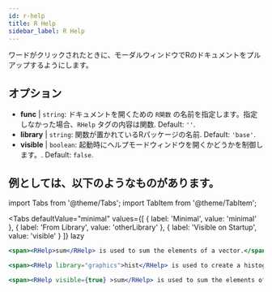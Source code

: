 ```yaml
---
id: r-help
title: R Help
sidebar_label: R Help
---
```


ワードがクリックされたときに、モーダルウィンドウでRのドキュメントをプルアップするようにします。

## オプション

* __func__ | `string`: ドキュメントを開くための `R関数` の名前を指定します。指定しなかった場合、`RHelp` タグの内容は関数. Default: `''`.
* __library__ | `string`: 関数が置かれているRパッケージの名前. Default: `'base'`.
* __visible__ | `boolean`: 起動時にヘルプモードウィンドウを開くかどうかを制御します。. Default: `false`.


## 例としては、以下のようなものがあります。

import Tabs from '@theme/Tabs';
import TabItem from '@theme/TabItem';

<Tabs
    defaultValue="minimal"
    values={[
        { label: 'Minimal', value: 'minimal' },
        { label: 'From Library', value: 'otherLibrary' },
        { label: 'Visible on Startup', value: 'visible' }
    ]}
    lazy
>

<TabItem value="minimal" >

```jsx live
<span><RHelp>sum</RHelp> is used to sum the elements of a vector.</span>
```

</TabItem>

<TabItem value="otherLibrary" >

```jsx live
<span><RHelp library="graphics">hist</RHelp> is used to create a histogram.</span>
```

</TabItem>

<TabItem value="visible" >

```jsx live
<span><RHelp visible={true} >sum</RHelp> is used to sum the elements of a vector.</span>
```

</TabItem>

</Tabs>
